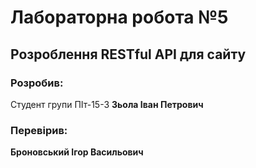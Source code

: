 # Лабораторна робота №5

## Розроблення RESTful API для сайту

### Розробив:

Студент групи ПІт-15-3 **Зьола Іван Петрович**


### Перевірив:

**Броновський Ігор Васильович**

